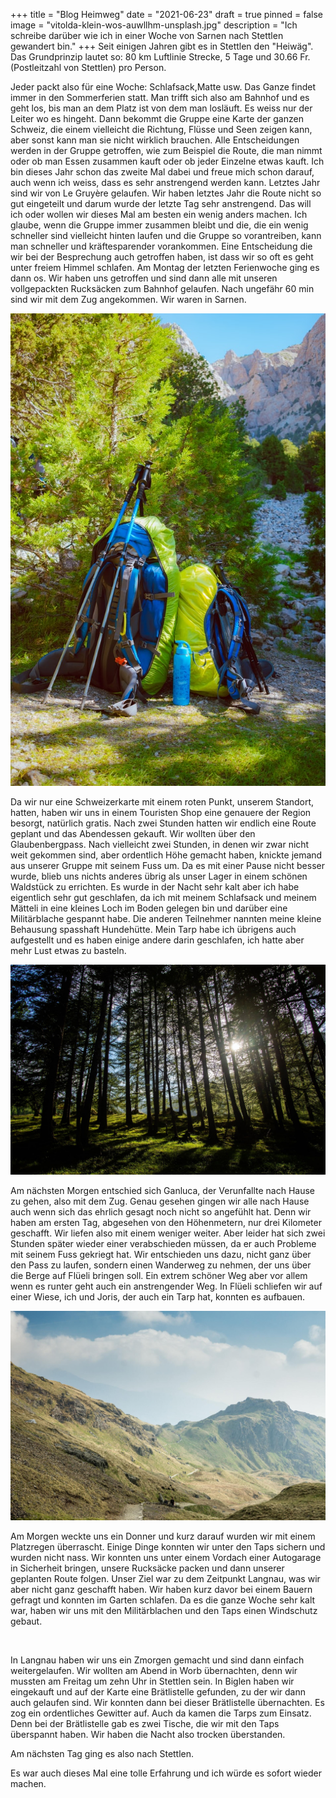+++
title = "Blog Heimweg"
date = "2021-06-23"
draft = true
pinned = false
image = "vitolda-klein-wos-auwllhm-unsplash.jpg"
description = "Ich schreibe darüber wie ich in einer Woche von Sarnen nach Stettlen gewandert bin."
+++
Seit einigen Jahren gibt es in Stettlen den "Heiwäg". Das Grundprinzip lautet so: 80 km Luftlinie Strecke, 5 Tage und 30.66 Fr. (Postleitzahl von Stettlen) pro Person.

Jeder packt also für eine Woche: Schlafsack,Matte usw. Das Ganze findet immer in den Sommerferien statt. Man trifft sich also am Bahnhof und es geht los, bis man an dem Platz ist von dem man losläuft. Es weiss nur der Leiter wo es hingeht. Dann bekommt die Gruppe eine Karte der ganzen Schweiz, die einem vielleicht die Richtung, Flüsse und Seen zeigen kann, aber sonst kann man sie nicht wirklich brauchen. Alle Entscheidungen werden in der Gruppe getroffen, wie zum Beispiel die Route, die man nimmt oder ob man Essen zusammen kauft oder ob jeder Einzelne etwas kauft. Ich bin dieses Jahr schon das zweite Mal dabei und freue mich schon darauf, auch wenn ich weiss, dass es sehr anstrengend werden kann. Letztes Jahr sind wir von Le Gruyère gelaufen. Wir haben letztes Jahr die Route nicht so gut eingeteilt und darum wurde der letzte Tag sehr anstrengend. Das will ich oder wollen wir dieses Mal am besten ein wenig anders machen. Ich glaube, wenn die Gruppe immer zusammen bleibt und die, die ein wenig schneller sind vielleicht hinten laufen und die Gruppe so vorantreiben, kann man schneller und kräftesparender vorankommen. Eine Entscheidung die wir bei der Besprechung auch getroffen haben, ist dass wir so oft es geht unter freiem Himmel schlafen. Am Montag der letzten Ferienwoche ging es dann os. Wir haben uns getroffen und sind dann alle mit unseren vollgepackten Rucksäcken zum Bahnhof gelaufen. Nach ungefähr 60 min sind wir mit dem Zug angekommen. Wir waren in Sarnen. 

![](mohammad-alizade-zcrghzf0q1a-unsplash-1-.jpg)

Da wir nur eine Schweizerkarte mit einem roten Punkt, unserem Standort, hatten, haben wir uns in einem Touristen Shop eine genauere der Region besorgt, natürlich gratis. Nach zwei Stunden hatten wir endlich eine Route geplant und das Abendessen gekauft. Wir wollten über den Glaubenbergpass. Nach vielleicht zwei Stunden, in denen wir zwar nicht weit gekommen sind, aber ordentlich Höhe gemacht haben, knickte jemand aus unserer Gruppe mit seinem Fuss um. Da es mit einer Pause nicht besser wurde, blieb uns nichts anderes übrig als unser Lager in einem schönen Waldstück zu errichten. Es wurde in der Nacht sehr kalt aber ich habe eigentlich sehr gut geschlafen, da ich mit meinem Schlafsack und meinem Mätteli in eine kleines Loch im Boden gelegen bin und darüber eine Militärblache gespannt habe. Die anderen Teilnehmer nannten meine kleine Behausung spasshaft Hundehütte. Mein Tarp habe ich übrigens auch aufgestellt und es haben einige andere darin geschlafen, ich hatte aber mehr Lust etwas zu basteln. 

![](gregoire-ceas-xumu1w4nq4o-unsplash-1-.jpg)

Am nächsten Morgen entschied sich Ganluca, der Verunfallte nach Hause zu gehen, also mit dem Zug. Genau gesehen gingen wir alle nach Hause auch wenn sich das ehrlich gesagt noch nicht so angefühlt hat. Denn wir haben am ersten Tag, abgesehen von den Höhenmetern, nur drei Kilometer geschafft. Wir liefen also mit einem weniger weiter. Aber leider hat sich zwei Stunden später wieder einer verabschieden müssen, da er auch Probleme mit seinem Fuss gekriegt hat. Wir entschieden uns dazu, nicht ganz über den Pass zu laufen, sondern einen Wanderweg zu nehmen, der uns über die Berge auf Flüeli bringen soll. Ein extrem schöner Weg aber vor allem wenn es runter geht auch ein anstrengender Weg. In Flüeli schliefen wir auf einer Wiese, ich und Joris, der auch ein Tarp hat, konnten es aufbauen. 

![](mark-west-3es9vycbi2k-unsplash.jpg)

Am Morgen weckte uns ein Donner und kurz darauf wurden wir mit einem Platzregen überrascht. Einige Dinge konnten wir unter den Taps sichern und wurden nicht nass. Wir konnten uns unter einem Vordach einer Autogarage in Sicherheit bringen, unsere Rucksäcke packen und dann unserer geplanten Route folgen. Unser Ziel war zu dem Zeitpunkt Langnau, was wir aber nicht ganz geschafft haben. Wir haben kurz davor bei einem Bauern gefragt und konnten im Garten schlafen. Da es die ganze Woche sehr kalt war, haben wir uns mit den Militärblachen und den Taps einen Windschutz gebaut. 

![]()

In Langnau haben wir uns ein Zmorgen gemacht und sind dann einfach weitergelaufen. Wir wollten am Abend in Worb übernachten, denn wir mussten am Freitag um zehn Uhr in Stettlen sein. In Biglen haben wir eingekauft und auf der Karte eine Brätlistelle gefunden, zu der wir dann auch gelaufen sind. Wir konnten dann bei dieser Brätlistelle übernachten. Es zog ein ordentliches Gewitter auf. Auch da kamen die Tarps zum Einsatz. Denn bei der Brätlistelle gab es zwei Tische, die wir mit den Taps überspannt haben. Wir haben die Nacht also trocken überstanden. 

Am nächsten Tag ging es also nach Stettlen. 

Es war auch dieses Mal eine tolle Erfahrung und ich würde es sofort wieder machen.